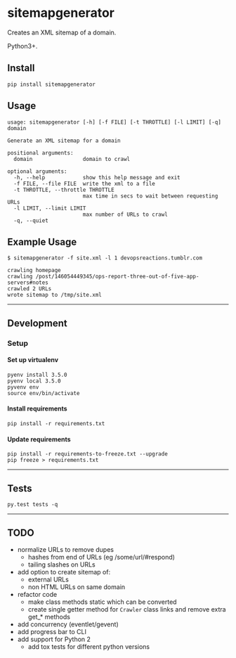 # sitemapgenerator

Creates an XML sitemap of a domain.

Python3+.

## Install
```
pip install sitemapgenerator
```


## Usage

```Shell
usage: sitemapgenerator [-h] [-f FILE] [-t THROTTLE] [-l LIMIT] [-q] domain

Generate an XML sitemap for a domain

positional arguments:
  domain                domain to crawl

optional arguments:
  -h, --help            show this help message and exit
  -f FILE, --file FILE  write the xml to a file
  -t THROTTLE, --throttle THROTTLE
                        max time in secs to wait between requesting URLs
  -l LIMIT, --limit LIMIT
                        max number of URLs to crawl
  -q, --quiet
```



## Example Usage
```Shell
$ sitemapgenerator -f site.xml -l 1 devopsreactions.tumblr.com

crawling homepage
crawling /post/146054449345/ops-report-three-out-of-five-app-servers#notes
crawled 2 URLs
wrote sitemap to /tmp/site.xml
```


-----------------------------------------------------------

## Development

### Setup

#### Set up virtualenv
```
pyenv install 3.5.0
pyenv local 3.5.0
pyvenv env
source env/bin/activate
```

#### Install requirements
```
pip install -r requirements.txt
```

#### Update requirements
```
pip install -r requirements-to-freeze.txt --upgrade
pip freeze > requirements.txt
```

-----------------------------------------------------------

## Tests

```
py.test tests -q
```


-----------------------------------------------------------

## TODO

- normalize URLs to remove dupes
	- hashes from end of URLs (eg /some/url/#respond)
	- tailing slashes on URLs
- add option to create sitemap of:
  - external URLs
  - non HTML URLs on same domain
- refactor code
  - make class methods static which can be converted
  - create single getter method for ```Crawler``` class links and remove extra get_* methods
- add concurrency (eventlet/gevent)
- add progress bar to CLI
- add support for Python 2
  - add tox tests for different python versions


